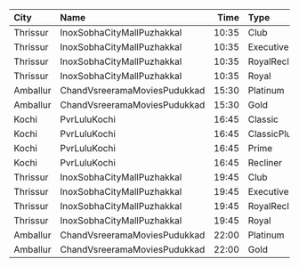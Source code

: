 | City     | Name                         |  Time | Type          | Price | Capacity | Booked |
| :------- | :--------------------------- | ----: | :------------ | ----: | -------: | -----: |
| Thrissur | InoxSobhaCityMallPuzhakkal   | 10:35 | Club          |  130₹ |       32 |      0 |
| Thrissur | InoxSobhaCityMallPuzhakkal   | 10:35 | Executive     |  100₹ |       11 |      0 |
| Thrissur | InoxSobhaCityMallPuzhakkal   | 10:35 | RoyalRecliner |  200₹ |        3 |      0 |
| Thrissur | InoxSobhaCityMallPuzhakkal   | 10:35 | Royal         |  130₹ |        8 |      0 |
| Amballur | ChandVsreeramaMoviesPudukkad | 15:30 | Platinum      |  180₹ |       25 |     13 |
| Amballur | ChandVsreeramaMoviesPudukkad | 15:30 | Gold          |  129₹ |      182 |     91 |
| Kochi    | PvrLuluKochi                 | 16:45 | Classic       |  140₹ |       39 |     19 |
| Kochi    | PvrLuluKochi                 | 16:45 | ClassicPlus   |  160₹ |       91 |     53 |
| Kochi    | PvrLuluKochi                 | 16:45 | Prime         |  190₹ |       64 |     34 |
| Kochi    | PvrLuluKochi                 | 16:45 | Recliner      |  350₹ |        9 |      4 |
| Thrissur | InoxSobhaCityMallPuzhakkal   | 19:45 | Club          |  170₹ |       32 |      0 |
| Thrissur | InoxSobhaCityMallPuzhakkal   | 19:45 | Executive     |  130₹ |       11 |      0 |
| Thrissur | InoxSobhaCityMallPuzhakkal   | 19:45 | RoyalRecliner |  290₹ |        4 |      0 |
| Thrissur | InoxSobhaCityMallPuzhakkal   | 19:45 | Royal         |  170₹ |        8 |      0 |
| Amballur | ChandVsreeramaMoviesPudukkad | 22:00 | Platinum      |  180₹ |       25 |     13 |
| Amballur | ChandVsreeramaMoviesPudukkad | 22:00 | Gold          |  129₹ |      182 |     91 |